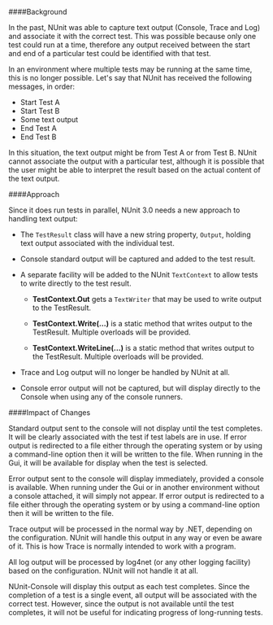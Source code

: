 ####Background

In the past, NUnit was able to capture text output (Console, Trace and Log) and associate it with the correct test. This was possible because only one test could run at a time, therefore any output received between the start and end of a particular test could be identified with that test.

In an environment where multiple tests may be running at the same time, this is no longer possible. Let's say that NUnit has received the following messages, in order:
* Start Test A
* Start Test B
* Some text output
* End Test A
* End Test B

In this situation, the text output might be from Test A or from Test B. NUnit cannot associate the output with a particular test, although it is possible that the user might be able to interpret the result based on the actual content of the text output.

####Approach

Since it does run tests in parallel, NUnit 3.0 needs a new approach to handling text output:

* The `TestResult` class will have a new string property, `Output`, holding text output associated with the individual test.

* Console standard output will be captured and added to the test result.

* A separate facility will be added to the NUnit `TextContext` to allow tests to write directly to the test result.
  * **TestContext.Out** gets a `TextWriter` that may be used to write output to the TestResult. 

  * **TestContext.Write(...)** is a static method that writes output to the TestResult. Multiple overloads will be provided.

  * **TestContext.WriteLine(...)** is a static method that writes output to the TestResult. Multiple overloads will be provided.

* Trace and Log output will no longer be handled by NUnit at all.

* Console error output will not be captured, but will display directly to the Console when using any of the console runners.

####Impact of Changes

Standard output sent to the console will not display until the test completes. It will be clearly associated with the test if test labels are in use. If error output is redirected to a file either through the operating system or by using a command-line option then it will be written to the file. When running in the Gui, it will be available for display when the test is selected.

Error output sent to the console will display immediately, provided a console is available. When running under the Gui or in another environment without a console attached, it will simply not appear. If error output is redirected to a file either through the operating system or by using a command-line option then it will be written to the file.

Trace output will be processed in the normal way by .NET, depending on the configuration. NUnit will handle this output in any way or even be aware of it. This is how Trace is normally intended to work with a program.

All log output will be processed by log4net (or any other logging facility) based on the configuration. NUnit will not handle it at all.

NUnit-Console will display this output as each test completes. Since the completion of a test is a single event, all output will be associated with the correct test. However, since the output is not available until the test completes, it will not be useful for indicating progress of long-running tests.

